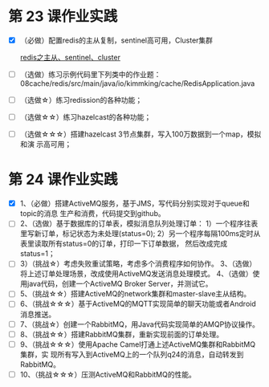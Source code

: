 # 第 23 课作业实践

- [x] （必做）配置redis的主从复制，sentinel高可用，Cluster集群

  [redis之主从、sentinel、cluster](./redis配置.md)

- [ ] （选做）练习示例代码里下列类中的作业题：
  08cache/redis/src/main/java/io/kimmking/cache/RedisApplication.java
- [ ] （选做☆）练习redission的各种功能；
- [ ] （选做☆☆）练习hazelcast的各种功能；
- [ ] （选做☆☆☆）搭建hazelcast 3节点集群，写入100万数据到一个map，模拟和演
  示高可用；

# 第 24 课作业实践

- [x] 1、（必做）搭建ActiveMQ服务，基于JMS，写代码分别实现对于queue和topic的消息
  生产和消费，代码提交到github。
- [ ] 2、（选做）基于数据库的订单表，模拟消息队列处理订单：
  1）一个程序往表里写新订单，标记状态为未处理(status=0);
  2）另一个程序每隔100ms定时从表里读取所有status=0的订单，打印一下订单数据，
  然后改成完成status=1；
- [ ] 3）（挑战☆）考虑失败重试策略，考虑多个消费程序如何协作。
  3、（选做）将上述订单处理场景，改成使用ActiveMQ发送消息处理模式。
  4、（选做）使用java代码，创建一个ActiveMQ Broker Server，并测试它。
- [ ] 5、（挑战☆☆）搭建ActiveMQ的network集群和master-slave主从结构。
- [ ] 6、（挑战☆☆☆）基于ActiveMQ的MQTT实现简单的聊天功能或者Android消息推送。
- [ ] 7、（挑战☆）创建一个RabbitMQ，用Java代码实现简单的AMQP协议操作。
- [ ] 8、（挑战☆☆）搭建RabbitMQ集群，重新实现前面的订单处理。
- [ ] 9、（挑战☆☆☆）使用Apache Camel打通上述ActiveMQ集群和RabbitMQ集群，实
  现所有写入到ActiveMQ上的一个队列q24的消息，自动转发到RabbitMQ。
- [ ] 10、（挑战☆☆☆）压测ActiveMQ和RabbitMQ的性能。